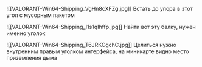 ![[VALORANT-Win64-Shipping_VgHn8cXFZg.jpg]]
Встать до упора в этот угол с мусорным пакетом

![[VALORANT-Win64-Shipping_I1s1qIhffp.jpg]]
Найти вот эту балку, нужен именно уголок

![[VALORANT-Win64-Shipping_T6JRKCgchC.jpg]]
Целиться нужно внутренним правым уголком интерфейса, на миникарте видно место приземления дыма

